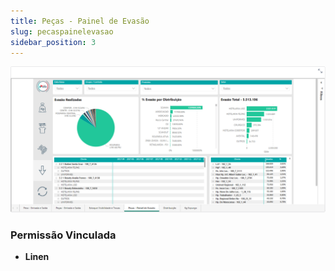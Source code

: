 ```yaml
---
title: Peças - Painel de Evasão
slug: pecaspainelevasao
sidebar_position: 3
---
```


![Alt text](image-3.png)





### Permissão Vinculada

- **Linen**